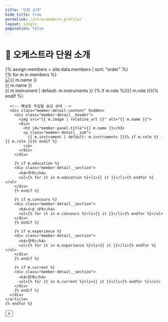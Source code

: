 ```yaml
---
title: "단원 소개"
hide_title: true
permalink: /intro/members_profile/
layout: single
pagination: false
---
```


# 🎯 오케스트라 단원 소개

<div class="initial-content" id="members-container">
  {% assign members = site.data.members | sort: "order" %}

  <!-- 카드 그리드 -->
  <div class="member-grid" id="member-grid">
    {% for m in members %}
    <article class="member-card" tabindex="0" aria-haspopup="dialog">
      <div class="member-card__thumb">
        <img src="{{ m.image | relative_url }}" alt="{{ m.name }}" loading="lazy">
      </div>
      <div class="member-card__meta">
        <div class="member-card__name">{{ m.name }}</div>
        <div class="member-card__role">
          <span  class="member-card__instrument">{{ m.instrument | default: m.instruments }}</span >
          {% if m.role %}<span  class="member-card__position">({{ m.role }})</span >{% endif %}
        </div>
      </div>

      <!-- 패널로 주입될 숨김 상세 -->
      <div class="member-detail-content" hidden>
        <div class="member-detail__header">
          <img src="{{ m.image | relative_url }}" alt="{{ m.name }}">
          <div>
            <h3 id="member-panel-title">{{ m.name }}</h3>
            <p class="member-detail__sub">
              {{ m.instrument | default: m.instruments }}{% if m.role %} · {{ m.role }}{% endif %}
            </p>
          </div>
        </div>

        {% if m.education %}
        <div class="member-detail__section">
          <h4>학력</h4>
          <ul>{% for it in m.education %}<li>{{ it }}</li>{% endfor %}</ul>
        </div>
        {% endif %}

        {% if m.concours %}
        <div class="member-detail__section">
          <h4>수상 내역</h4>
          <ul>{% for it in m.concours %}<li>{{ it }}</li>{% endfor %}</ul>
        </div>
        {% endif %}

        {% if m.experience %}
        <div class="member-detail__section">
          <h4>경력</h4>
          <ul>{% for it in m.experience %}<li>{{ it }}</li>{% endfor %}</ul>
        </div>
        {% endif %}

        {% if m.current %}
        <div class="member-detail__section">
          <h4>현재</h4>
          <ul>{% for it in m.current %}<li>{{ it }}</li>{% endfor %}</ul>
        </div>
        {% endif %}
      </div>
    </article>
    {% endfor %}
  </div>

  <!-- 공용 패널 (뷰포트 고정: 데스크톱=중앙, 모바일=바텀시트) -->
  <div class="member-panel member-panel--incontainer" id="member-panel" aria-hidden="true" role="dialog" aria-modal="true">
    <div class="member-panel__overlay" data-close></div>
    <aside class="member-panel__sheet" tabindex="-1" aria-labelledby="member-panel-title">
      <button class="member-panel__close" type="button" aria-label="닫기" data-close>&times;</button>
      <div class="member-panel__body" id="member-panel-body"></div>
    </aside>
  </div>
</div>

<script>
(function(){
  const grid   = document.getElementById('member-grid');
  const panel  = document.getElementById('member-panel');
  const body   = document.getElementById('member-panel-body');
  let lastFocus = null;

  function openPanel(sourceEl){
    lastFocus = document.activeElement;
    body.innerHTML = sourceEl.innerHTML;
    panel.classList.add('is-open');
    panel.setAttribute('aria-hidden','false');
    document.documentElement.classList.add('no-scroll');   // 스크롤 잠금
    document.body.classList.add('modal-open');
    setTimeout(()=> panel.querySelector('.member-panel__close')?.focus(),0);
    document.addEventListener('keydown', onKeydown);
  }
  function closePanel(){
    panel.classList.remove('is-open');
    panel.setAttribute('aria-hidden','true');
    body.innerHTML = '';
    document.removeEventListener('keydown', onKeydown);
    document.documentElement.classList.remove('no-scroll'); // 스크롤 잠금 해제
    document.body.classList.remove('modal-open');
    if(lastFocus) lastFocus.focus();
  }
  function onKeydown(e){ if(e.key === 'Escape') closePanel(); }

  // 카드 클릭/키보드
  grid.addEventListener('click', (e)=>{
    const card = e.target.closest('.member-card'); if(!card) return;
    const content = card.querySelector('.member-detail-content'); if(!content) return;
    openPanel(content);
  });
  grid.addEventListener('keydown', (e)=>{
    if((e.key === 'Enter' || e.key === ' ') && e.target.closest('.member-card')){
      e.preventDefault();
      const card = e.target.closest('.member-card');
      const content = card.querySelector('.member-detail-content');
      if(content) openPanel(content);
    }
  });

  // 오버레이/닫기 버튼
  panel.addEventListener('click', (e)=>{ if (e.target.matches('[data-close]')) closePanel(); });

  // 모바일 스와이프-다운 닫기
  let startY=null;
  panel.addEventListener('touchstart', e=>{ startY=e.touches[0].clientY; }, {passive:true});
  panel.addEventListener('touchmove', e=>{
    if(startY==null) return;
    const dy = e.touches[0].clientY - startY;
    const isMobile = matchMedia('(max-width: 767px)').matches;
    if(isMobile && dy>80){ startY=null; closePanel(); }
  }, {passive:true});
})();
</script>
